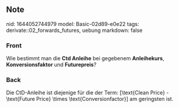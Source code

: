 ## Note
nid: 1644052744979
model: Basic-02d89-e0e22
tags: derivate::02_forwards_futures, uebung
markdown: false

### Front
Wie bestimmt man die <b>Ctd Anleihe</b> bei gegebenem <b>Anleihekurs</b>, <b>Konversionsfaktor </b>und <b>Futurepreis</b>?

### Back
Die CtD-Anleihe ist diejenige für die der Term:
\[\text{Clean Price} - \text{Future Price} \times \text{Conversionfactor}\]
am geringsten ist.
